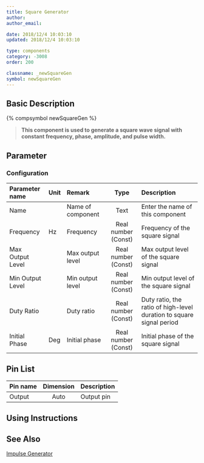 ```yaml
---
title: Square Generator
author:
author_email:

date: 2018/12/4 10:03:10
updated: 2018/12/4 10:03:10

type: components
category: -3008
order: 200

classname: _newSquareGen
symbol: newSquareGen
---
```


## Basic Description

{% compsymbol newSquareGen %}

> **This component is used to generate a square wave signal with constant frequency, phase, amplitude, and pulse width.**

## Parameter

### Configuration

| Parameter name   | Unit | Remark            |        Type         | Description                                                          |
| :--------------- | :--- | :---------------- | :-----------------: | :------------------------------------------------------------------- |
| Name             |      | Name of component |        Text         | Enter the name of this component                                     |
| Frequency        | Hz   | Frequency         | Real number (Const) | Frequency of the square signal                                       |
| Max Output Level |      | Max output level  | Real number (Const) | Max output level of the square signal                                |
| Min Output Level |      | Min output level  | Real number (Const) | Min output level of the square signal                                |
| Duty Ratio       |      | Duty ratio        | Real number (Const) | Duty ratio, the ratio of high-level duration to square signal period |
| Initial Phase    | Deg  | Initial phase     | Real number (Const) | Initial phase of the square signal                                   |

## Pin List

| Pin name | Dimension | Description |
| :------- | :-------: | :---------- |
| Output   |   Auto    | Output pin  |

## Using Instructions

## See Also

[Impulse Generator](comp_newPulseGen.html)
